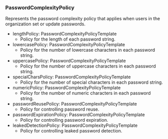 ### PasswordComplexityPolicy
Represents the password complexity policy that applies when users in the organization set or update passwords.

- lengthPolicy: PasswordComplexityPolicyTemplate
  - Policy for the length of each password string.
- lowercasePolicy: PasswordComplexityPolicyTemplate
  - Policy for the number of lowercase characters in each password string.
- uppercasePolicy: PasswordComplexityPolicyTemplate
  - Policy for the number of uppercase characters in each password string.
- specialCharsPolicy: PasswordComplexityPolicyTemplate
  - Policy for the number of special characters in each password string.
- numericPolicy: PasswordComplexityPolicyTemplate
  - Policy for the number of numeric characters in each password string.
- passwordReusePolicy: PasswordComplexityPolicyTemplate
  - Policy for controlling password reuse.
- passwordExpirationPolicy: PasswordComplexityPolicyTemplate
  - Policy for controlling password expiration.
- leakedDetectionPolicy: PasswordComplexityPolicyTemplate
  - Policy for controlling leaked password detection.
